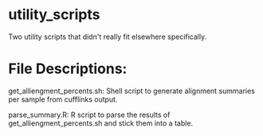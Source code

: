 # utility_scripts

Two utility scripts that didn't really fit elsewhere specifically.

# File Descriptions:

get_alliengment_percents.sh:
Shell script to generate alignment summaries per sample from cufflinks output.

parse_summary.R:
R script to parse the results of get_alliengment_percents.sh and stick them into a table.
